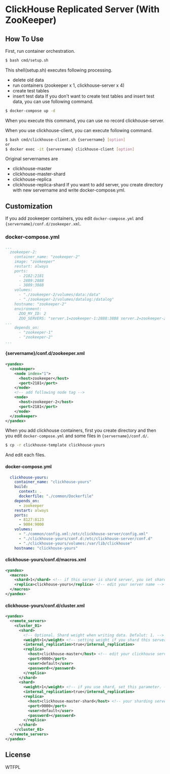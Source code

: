 # ClickHouse Replicated Server (With ZooKeeper)
## How To Use
First, run container orchestration.
```bash
$ bash cmd/setup.sh
```
This shell(setup.sh) executes following processing.
* delete old data
* run containers (zookeeper x 1, clickhouse-server x 4)
* create test tables
* insert test data
If you don't want to create test tables and insert test data, you can use following command.
```bash
$ docker-compose up -d
```
When you execute this command, you can use no record clickhouse-server.  

When you use clickhouse-client, you can execute following command.
```bash
$ bash cmd/clickhouse-client.sh {servername} [option]
or
$ docker exec -it {servername} clickhouse-client [option]
```
Original servernames are
* clickhouse-master
* clickhouse-master-shard
* clickhouse-replica
* clickhouse-replica-shard
If you want to add server, you create directory with new servername and write docker-compose.yml.

## Customization
If you add zookeeper containers, you edit `docker-compose.yml` and `{servername}/conf.d/zookeeper.xml`.
### docker-compose.yml
```yml
...
  zookeeper-2:
    container_name: "zookeeper-2"
    image: "zookeeper"
    restart: always
    ports:
      - 2182:2181
      - 2889:2888
      - 3889:3888
    volumes:
      - "./zookeeper-2/volumes/data:/data"
      - "./zookeeper-2/volumes/datalog:/datalog"
    hostname: "zookeeper-2"
    environment:
      ZOO_MY_ID: 2
      ZOO_SERVERS: "server.1=zookeeper-1:2888:3888 server.2=zookeeper-2:2888:3888" 
...
    depends_on:
      - "zookeeper-1"
      - "zookeeper-2"
...
```
#### {servername}/conf.d/zookeeper.xml
```xml
<yandex>
  <zookeeper>
    <node index="1">
      <host>zookeeper</host>
      <port>2181</port>
    </node>
    <!-- add following node tag -->
    <node>
      <host>zookeeper-2</host>
      <port>2181</port>
    </node>
  </zookeeper>
</yandex>
```
When you add clickhouse containers, first you create directory and then you edit `docker-compose.yml` and some files in `{servername}/conf.d/`.
```bash
$ cp -r clickhouse-template clickhouse-yours
```
And edit each files.
#### docker-compose.yml
```yml
  clickhouse-yours:
    container_name: "clickhouse-yours"
    build:
      context: .
      dockerfile: "./common/Dockerfile"
    depends_on:
      - zookeeper
    restart: always
    ports:
      - 8127:8123
      - 9004:9000
    volumes:
      - "./common/config.xml:/etc/clickhouse-server/config.xml"
      - "./clickhouse-yours/conf.d:/etc/clickhouse-server/conf.d"
      - "./clickhouse-yours/volumes:/var/lib/clickhouse"
    hostname: "clickhouse-yours"
```
#### clickhouse-yours/conf.d/macros.xml
```xml
<yandex>
  <macros>
    <shard>1</shard> <!-- if this server is shard server, you set shard number. -->
    <replica>clickhouse-yours</replica> <!-- edit your server name -->
  </macros>
</yandex>
```
#### clickhouse-yours/conf.d/cluster.xml
```xml
<yandex>
  <remote_servers>
    <cluster_01>
      <shard>
        <!-- Optional. Shard weight when writing data. Defalut: 1. -->
        <weight>1</weight> <!-- setting weight if you shard this server -->
        <internal_replication>true</internal_replication>
        <replica>
          <host>clickhouse-master</host> <!-- edit your clickhouse server -->
          <port>9000</port>
          <user>default</user>
          <password></password>
        </replica>
      </shard>
      <shard>
        <weight>1</weight> <!-- if you use shard, set this parameter. -->
        <internal_replication>true</internal_replication>
        <replica>
          <host>clickhouse-master-shard</host> <!-- your sharding server -->
          <port>9000</port>
          <user>default</user>
          <password></password>
        </replica>
      </shard>
    </cluster_01>
  </remote_servers>
</yandex>
```

## License
WTFPL

